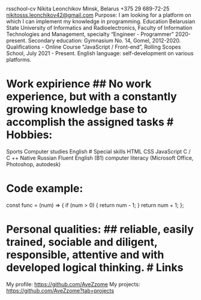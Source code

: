 rsschool-cv
Nikita Leonchikov
Minsk, Belarus
+375 29 689-72-25
nikitosss.leonchikov42@gmail.com
Purpose:
I am looking for a platform on which I can implement my knowledge in programming.
Education
Belarusian State University of Informatics and Radioelectronics, Faculty of Information Technologies and Management, specialty “Engineer - Programmer” 2020-present. Secondary education: Gymnasium No. 14, Gomel, 2012-2020. Qualifications - Online Course “JavaScript / Front-end”, Rolling Scopes School, July 2021 - Present. English language: self-development on various platforms.
# Work expirience ## No work experience, but with a constantly growing knowledge base to accomplish the assigned tasks # Hobbies:

Sports
Computer studies
English # Special skills
HTML
CSS
JavaScript
C / C ++
Native Russian
Fluent English (B1)
computer literacy (Microsoft Office, Photoshop, autodesk)
# Code example:

const func = (num) => {
if (num > 0) {
return num - 1;
}
return num + 1;
};
# Personal qualities: ## reliable, easily trained, sociable and diligent, responsible, attentive and with developed logical thinking. # Links

My profile: https://github.com/AveZzome
My projects: https://github.com/AveZzome?tab=projects
